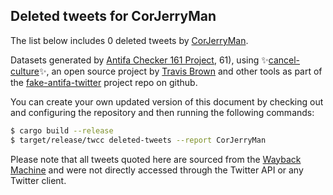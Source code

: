 ## Deleted tweets for CorJerryMan

The list below includes 0 deleted tweets by
[CorJerryMan](https://twitter.com/CorJerryMan).



Datasets generated by [Antifa Checker 161 Project](https://twitter.com/antifacheck161), 61), using ✨[cancel-culture](https://github.com/travisbrown/cancel-culture)✨, an open source project by 
[Travis Brown](https://twitter.com/travisbrown) and other tools as part of the 
[fake-antifa-twitter](https://github.com/antifacheck161/fake-antifa-twitter) project repo on github.

You can create your own updated version of this document by checking out and configuring the
repository and then running the following commands:

```bash
$ cargo build --release
$ target/release/twcc deleted-tweets --report CorJerryMan
```

Please note that all tweets quoted here are sourced from the
[Wayback Machine](https://web.archive.org) and were not directly accessed through the Twitter API or
any Twitter client.

